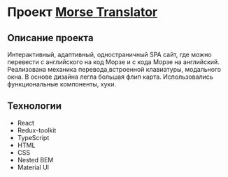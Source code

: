 <h1>Проект <a href='https://lemurrs.github.io/Morse/'>Morse Translator</a></h1>
<h2>Описание проекта</h2>
<p>Интерактивный, адаптивный, одностраничный SPA сайт, где можно перевести с английского на код Морзе и с кода Морзе на английский. Реализована механика перевода,встроенной клавиатуры, модального окна. В основе дизайна легла большая флип карта. Использовались функциональные компоненты, хуки. </p>
<h2>Технологии</h2>
<ul>
<li>React</li>
<li>Redux-toolkit</li>
<li>TypeScript</li>
<li>HTML</li>
<li>CSS</li>
<li>Nested BEM</li>
<li>Material UI</li>
</ul>


